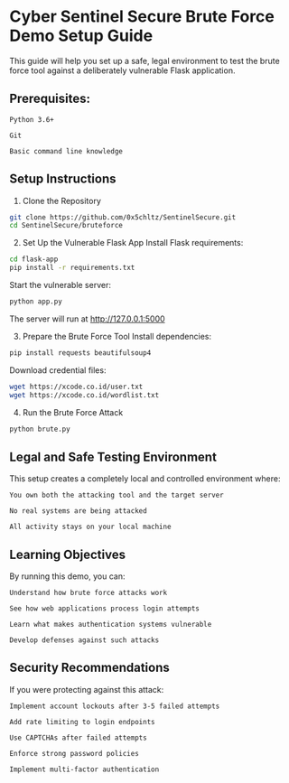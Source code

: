 # Cyber Sentinel Secure Brute Force Demo Setup Guide

This guide will help you set up a safe, legal environment to test the brute force tool against a deliberately vulnerable Flask application.

## Prerequisites:

    Python 3.6+

    Git

    Basic command line knowledge

## Setup Instructions
1. Clone the Repository
```bash
git clone https://github.com/0x5chltz/SentinelSecure.git
cd SentinelSecure/bruteforce
```
2. Set Up the Vulnerable Flask App
Install Flask requirements:
```bash
cd flask-app
pip install -r requirements.txt
```
Start the vulnerable server:
```bash
python app.py
```
The server will run at http://127.0.0.1:5000

3. Prepare the Brute Force Tool
Install dependencies:
```bash
pip install requests beautifulsoup4
```
Download credential files:
```bash
wget https://xcode.co.id/user.txt
wget https://xcode.co.id/wordlist.txt
```
4. Run the Brute Force Attack
```bash
python brute.py
```

## Legal and Safe Testing Environment

This setup creates a completely local and controlled environment where:

    You own both the attacking tool and the target server

    No real systems are being attacked

    All activity stays on your local machine

## Learning Objectives

By running this demo, you can:

    Understand how brute force attacks work

    See how web applications process login attempts

    Learn what makes authentication systems vulnerable

    Develop defenses against such attacks

## Security Recommendations

If you were protecting against this attack:

    Implement account lockouts after 3-5 failed attempts

    Add rate limiting to login endpoints

    Use CAPTCHAs after failed attempts

    Enforce strong password policies

    Implement multi-factor authentication
